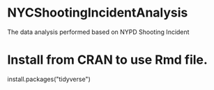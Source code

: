 # NYCShootingIncidentAnalysis
The data analysis performed based on NYPD Shooting Incident 

# Install from CRAN to use Rmd file.
install.packages("tidyverse")
